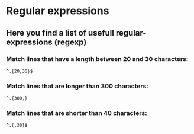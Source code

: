 # Regular expressions 

## Here you find a list of usefull regular-expressions (regexp)

### Match lines that have a length between 20 and 30 characters:
```
^.{20,30}$
```

### Match lines that are longer than 300 characters:
```
^.{300,}
```

### Match lines that are shorter than 40 characters:
```
^.{,30}$
```
